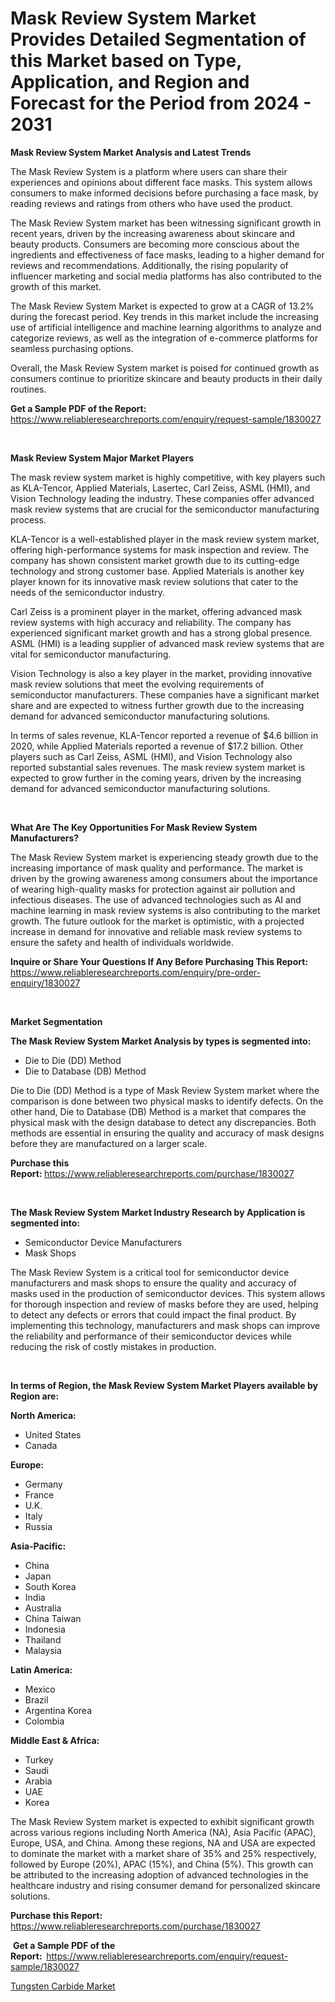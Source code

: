 <p><h1>Mask Review System Market Provides Detailed Segmentation of this Market based on Type, Application, and Region and Forecast for the Period from 2024 - 2031</h1></p><p><strong>Mask Review System Market Analysis and Latest Trends</strong></p>
<p><p>The Mask Review System is a platform where users can share their experiences and opinions about different face masks. This system allows consumers to make informed decisions before purchasing a face mask, by reading reviews and ratings from others who have used the product.</p><p>The Mask Review System market has been witnessing significant growth in recent years, driven by the increasing awareness about skincare and beauty products. Consumers are becoming more conscious about the ingredients and effectiveness of face masks, leading to a higher demand for reviews and recommendations. Additionally, the rising popularity of influencer marketing and social media platforms has also contributed to the growth of this market.</p><p>The Mask Review System Market is expected to grow at a CAGR of 13.2% during the forecast period. Key trends in this market include the increasing use of artificial intelligence and machine learning algorithms to analyze and categorize reviews, as well as the integration of e-commerce platforms for seamless purchasing options.</p><p>Overall, the Mask Review System market is poised for continued growth as consumers continue to prioritize skincare and beauty products in their daily routines.</p></p>
<p><strong>Get a Sample PDF of the Report:&nbsp;</strong> <a href="https://www.reliableresearchreports.com/enquiry/request-sample/1830027">https://www.reliableresearchreports.com/enquiry/request-sample/1830027</a></p>
<p>&nbsp;</p>
<p><strong>Mask Review System Major Market Players</strong></p>
<p><p>The mask review system market is highly competitive, with key players such as KLA-Tencor, Applied Materials, Lasertec, Carl Zeiss, ASML (HMI), and Vision Technology leading the industry. These companies offer advanced mask review systems that are crucial for the semiconductor manufacturing process.</p><p>KLA-Tencor is a well-established player in the mask review system market, offering high-performance systems for mask inspection and review. The company has shown consistent market growth due to its cutting-edge technology and strong customer base. Applied Materials is another key player known for its innovative mask review solutions that cater to the needs of the semiconductor industry.</p><p>Carl Zeiss is a prominent player in the market, offering advanced mask review systems with high accuracy and reliability. The company has experienced significant market growth and has a strong global presence. ASML (HMI) is a leading supplier of advanced mask review systems that are vital for semiconductor manufacturing.</p><p>Vision Technology is also a key player in the market, providing innovative mask review solutions that meet the evolving requirements of semiconductor manufacturers. These companies have a significant market share and are expected to witness further growth due to the increasing demand for advanced semiconductor manufacturing solutions.</p><p>In terms of sales revenue, KLA-Tencor reported a revenue of $4.6 billion in 2020, while Applied Materials reported a revenue of $17.2 billion. Other players such as Carl Zeiss, ASML (HMI), and Vision Technology also reported substantial sales revenues. The mask review system market is expected to grow further in the coming years, driven by the increasing demand for advanced semiconductor manufacturing solutions.</p></p>
<p>&nbsp;</p>
<p><strong>What Are The Key Opportunities For Mask Review System Manufacturers?</strong></p>
<p><p>The Mask Review System market is experiencing steady growth due to the increasing importance of mask quality and performance. The market is driven by the growing awareness among consumers about the importance of wearing high-quality masks for protection against air pollution and infectious diseases. The use of advanced technologies such as AI and machine learning in mask review systems is also contributing to the market growth. The future outlook for the market is optimistic, with a projected increase in demand for innovative and reliable mask review systems to ensure the safety and health of individuals worldwide.</p></p>
<p><strong>Inquire or Share Your Questions If Any Before Purchasing This Report:</strong> <a href="https://www.reliableresearchreports.com/enquiry/pre-order-enquiry/1830027">https://www.reliableresearchreports.com/enquiry/pre-order-enquiry/1830027</a></p>
<p>&nbsp;</p>
<p><strong>Market Segmentation</strong></p>
<p><strong>The Mask Review System Market Analysis by types is segmented into:</strong></p>
<p><ul><li>Die to Die (DD) Method</li><li>Die to Database (DB) Method</li></ul></p>
<p><p>Die to Die (DD) Method is a type of Mask Review System market where the comparison is done between two physical masks to identify defects. On the other hand, Die to Database (DB) Method is a market that compares the physical mask with the design database to detect any discrepancies. Both methods are essential in ensuring the quality and accuracy of mask designs before they are manufactured on a larger scale.</p></p>
<p><strong>Purchase this Report:&nbsp;</strong><a href="https://www.reliableresearchreports.com/purchase/1830027">https://www.reliableresearchreports.com/purchase/1830027</a></p>
<p>&nbsp;</p>
<p><strong>The Mask Review System Market Industry Research by Application is segmented into:</strong></p>
<p><ul><li>Semiconductor Device Manufacturers</li><li>Mask Shops</li></ul></p>
<p><p>The Mask Review System is a critical tool for semiconductor device manufacturers and mask shops to ensure the quality and accuracy of masks used in the production of semiconductor devices. This system allows for thorough inspection and review of masks before they are used, helping to detect any defects or errors that could impact the final product. By implementing this technology, manufacturers and mask shops can improve the reliability and performance of their semiconductor devices while reducing the risk of costly mistakes in production.</p></p>
<p>&nbsp;</p>
<p><strong>In terms of Region, the Mask Review System Market Players available by Region are:</strong></p>
<p>
    <p> <strong> North America: </strong>
        <ul>
            <li>United States</li>
            <li>Canada</li>
        </ul>
        </p> 
    <p> <strong> Europe: </strong>
        <ul>
            <li>Germany</li>
            <li>France</li>
            <li>U.K.</li>
            <li>Italy</li>
            <li>Russia</li>
        </ul>
        </p> 
    <p> <strong> Asia-Pacific: </strong>
        <ul>
            <li>China</li>
            <li>Japan</li>
            <li>South Korea</li>
            <li>India</li>
            <li>Australia</li>
            <li>China Taiwan</li>
            <li>Indonesia</li>
            <li>Thailand</li>
            <li>Malaysia</li>
        </ul>
        </p> 
    <p> <strong> Latin America: </strong>
        <ul>
            <li>Mexico</li>
            <li>Brazil</li>
            <li>Argentina Korea</li>
            <li>Colombia</li>
        </ul>
        </p> 
    <p> <strong> Middle East & Africa: </strong>
        <ul>
            <li>Turkey</li>
            <li>Saudi</li>
            <li>Arabia</li>
            <li>UAE</li>
            <li>Korea</li>
        </ul>
    </p>
    </p>
<p><p>The Mask Review System market is expected to exhibit significant growth across various regions including North America (NA), Asia Pacific (APAC), Europe, USA, and China. Among these regions, NA and USA are expected to dominate the market with a market share of 35% and 25% respectively, followed by Europe (20%), APAC (15%), and China (5%). This growth can be attributed to the increasing adoption of advanced technologies in the healthcare industry and rising consumer demand for personalized skincare solutions.</p></p>
<p><strong>Purchase this Report: </strong><a href="https://www.reliableresearchreports.com/purchase/1830027">https://www.reliableresearchreports.com/purchase/1830027</a></p>
<p>&nbsp;<strong>Get a Sample PDF of the Report:&nbsp;&nbsp;</strong><a href="https://www.reliableresearchreports.com/enquiry/request-sample/1830027">https://www.reliableresearchreports.com/enquiry/request-sample/1830027</a></p>
<p><strong></strong></p>
<p><p><a href="https://cautious-neon-760.notion.site/Tungsten-Carbide-Market-Research-Report-Provides-thorough-Industry-Overview-which-offers-an-In-Dept-ec9410de4d2f44758d8365b95c55942c">Tungsten Carbide Market</a></p></p>